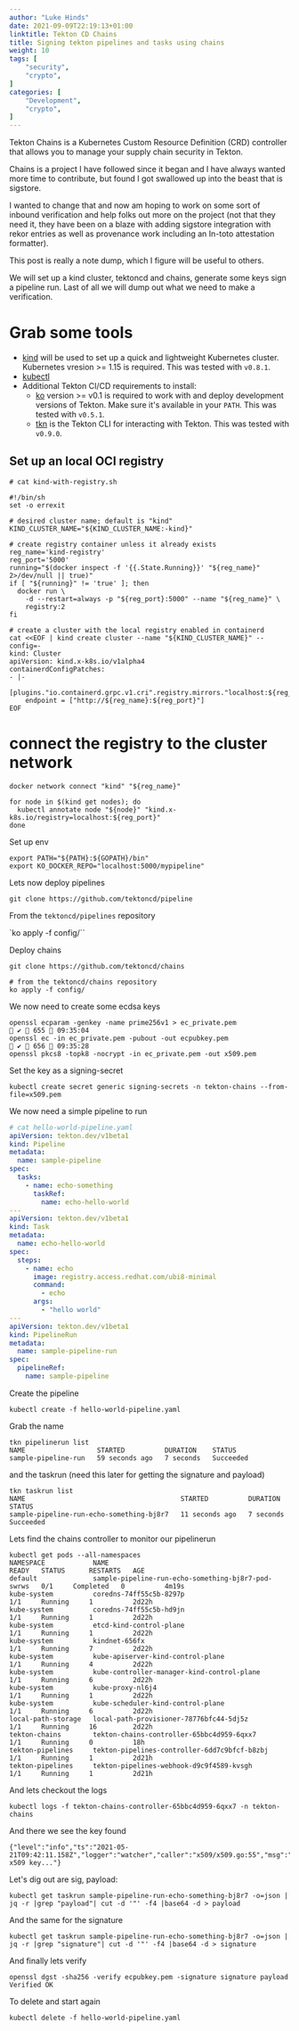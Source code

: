 ```yaml
---
author: "Luke Hinds"
date: 2021-09-09T22:19:13+01:00
linktitle: Tekton CD Chains
title: Signing tekton pipelines and tasks using chains
weight: 10
tags: [
    "security",
    "crypto",
]
categories: [
    "Development",
    "crypto",
]
---
```


Tekton Chains is a Kubernetes Custom Resource Definition (CRD) controller that
allows you to manage your supply chain security in Tekton.

Chains is a project I have followed since it began and I have always wanted more
time to contribute, but found I got swallowed up into the beast that is sigstore.

I wanted to change that and now am hoping to work on some sort of inbound
verification and help folks out more on the project (not that they need it,
they have been on a blaze with adding sigstore integration with rekor entries
as well as provenance work including an In-toto attestation formatter).

This post is really a note dump, which I figure will be useful to others.

We will set up a kind cluster, tektoncd and chains, generate some keys
sign a pipeline run. Last of all we will dump out what we need to make a verification.

# Grab some tools

- [kind](https://kind.sigs.k8s.io/) will be used to set up a quick and lightweight Kubernetes cluster. Kubernetes vresion >= 1.15 is required. This was tested with `v0.8.1`.
- [kubectl](https://kubernetes.io/docs/tasks/tools/install-kubectl/)
- Additional Tekton CI/CD requirements to install:
    - [ko](https://github.com/google/ko) version >= v0.1 is required to work with and deploy development versions of Tekton. Make sure it's available in your `PATH`. This was tested with `v0.5.1`.
    - [tkn](https://github.com/tektoncd/cli) is the Tekton CLI for interacting with Tekton. This was tested with `v0.9.0`.

## Set up an local OCI registry

```
# cat kind-with-registry.sh  

#!/bin/sh
set -o errexit

# desired cluster name; default is "kind"
KIND_CLUSTER_NAME="${KIND_CLUSTER_NAME:-kind}"

# create registry container unless it already exists
reg_name='kind-registry'
reg_port='5000'
running="$(docker inspect -f '{{.State.Running}}' "${reg_name}" 2>/dev/null || true)"
if [ "${running}" != 'true' ]; then
  docker run \
    -d --restart=always -p "${reg_port}:5000" --name "${reg_name}" \
    registry:2
fi

# create a cluster with the local registry enabled in containerd
cat <<EOF | kind create cluster --name "${KIND_CLUSTER_NAME}" --config=-
kind: Cluster
apiVersion: kind.x-k8s.io/v1alpha4
containerdConfigPatches:
- |-
  [plugins."io.containerd.grpc.v1.cri".registry.mirrors."localhost:${reg_port}"]
    endpoint = ["http://${reg_name}:${reg_port}"]
EOF
```

# connect the registry to the cluster network
`docker network connect "kind" "${reg_name}"`


```
for node in $(kind get nodes); do
  kubectl annotate node "${node}" "kind.x-k8s.io/registry=localhost:${reg_port}"
done
```

Set up env

```                                                                                             
export PATH="${PATH}:${GOPATH}/bin"
export KO_DOCKER_REPO="localhost:5000/mypipeline"
```

Lets now deploy pipelines

`git clone https://github.com/tektoncd/pipeline`


From the `tektoncd/pipelines` repository

`ko apply -f config/``

Deploy chains

`git clone https://github.com/tektoncd/chains`


```
# from the tektoncd/chains repository
ko apply -f config/
```

We now need to create some ecdsa keys

```
openssl ecparam -genkey -name prime256v1 > ec_private.pem                                                                                                          ✔  655  09:35:04
openssl ec -in ec_private.pem -pubout -out ecpubkey.pem                                                                                                            ✔  656  09:35:28
openssl pkcs8 -topk8 -nocrypt -in ec_private.pem -out x509.pem
```

Set the key as a signing-secret

```
kubectl create secret generic signing-secrets -n tekton-chains --from-file=x509.pem
```

We now need a simple pipeline to run

```yaml
# cat hello-world-pipeline.yaml                                                                                                                                         
apiVersion: tekton.dev/v1beta1
kind: Pipeline
metadata:
  name: sample-pipeline
spec:
  tasks:
    - name: echo-something
      taskRef:
        name: echo-hello-world
---
apiVersion: tekton.dev/v1beta1
kind: Task
metadata:
  name: echo-hello-world
spec:
  steps:
    - name: echo
      image: registry.access.redhat.com/ubi8-minimal
      command:
        - echo
      args:
        - "hello world"
---
apiVersion: tekton.dev/v1beta1
kind: PipelineRun
metadata:
  name: sample-pipeline-run
spec:
  pipelineRef:
    name: sample-pipeline
```

Create the pipeline

```
kubectl create -f hello-world-pipeline.yaml
```

Grab the name

```
tkn pipelinerun list
NAME                  STARTED          DURATION    STATUS
sample-pipeline-run   59 seconds ago   7 seconds   Succeeded
```

and the taskrun (need this later for getting the signature and payload)

```
tkn taskrun list
NAME                                       STARTED          DURATION    STATUS
sample-pipeline-run-echo-something-bj8r7   11 seconds ago   7 seconds   Succeeded
```

Lets find the chains controller to monitor our pipelinerun

```
kubectl get pods --all-namespaces
NAMESPACE            NAME                                                 READY   STATUS      RESTARTS   AGE
default              sample-pipeline-run-echo-something-bj8r7-pod-swrws   0/1     Completed   0          4m19s
kube-system          coredns-74ff55c5b-8297p                              1/1     Running     1          2d22h
kube-system          coredns-74ff55c5b-hd9jn                              1/1     Running     1          2d22h
kube-system          etcd-kind-control-plane                              1/1     Running     1          2d22h
kube-system          kindnet-656fx                                        1/1     Running     7          2d22h
kube-system          kube-apiserver-kind-control-plane                    1/1     Running     4          2d22h
kube-system          kube-controller-manager-kind-control-plane           1/1     Running     6          2d22h
kube-system          kube-proxy-nl6j4                                     1/1     Running     1          2d22h
kube-system          kube-scheduler-kind-control-plane                    1/1     Running     6          2d22h
local-path-storage   local-path-provisioner-78776bfc44-5dj5z              1/1     Running     16         2d22h
tekton-chains        tekton-chains-controller-65bbc4d959-6qxx7            1/1     Running     0          18h
tekton-pipelines     tekton-pipelines-controller-6dd7c9bfcf-b8zbj         1/1     Running     1          2d21h
tekton-pipelines     tekton-pipelines-webhook-d9c9f4589-kvsgh             1/1     Running     1          2d21h
```

And lets checkout the logs

```
kubectl logs -f tekton-chains-controller-65bbc4d959-6qxx7 -n tekton-chains
```

And there we see the key found

```
{"level":"info","ts":"2021-05-21T09:42:11.158Z","logger":"watcher","caller":"x509/x509.go:55","msg":"Found x509 key..."}
```

Let's dig out are sig, payload:

```
kubectl get taskrun sample-pipeline-run-echo-something-bj8r7 -o=json | jq -r |grep "payload"| cut -d '"' -f4 |base64 -d > payload
```

And the same for the signature

```
kubectl get taskrun sample-pipeline-run-echo-something-bj8r7 -o=json | jq -r |grep "signature"| cut -d '"' -f4 |base64 -d > signature
```

And finally lets verify

```
openssl dgst -sha256 -verify ecpubkey.pem -signature signature payload
Verified OK
```

To delete and start again

```
kubectl delete -f hello-world-pipeline.yaml
```
